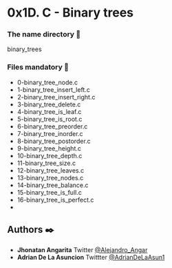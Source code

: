 # 0x1D. C - Binary trees

### The name directory :file_folder:

binary_trees

### Files mandatory :page_facing_up:

* 0-binary_tree_node.c
* 1-binary_tree_insert_left.c
* 2-binary_tree_insert_right.c
* 3-binary_tree_delete.c
* 4-binary_tree_is_leaf.c
* 5-binary_tree_is_root.c
* 6-binary_tree_preorder.c
* 7-binary_tree_inorder.c
* 8-binary_tree_postorder.c
* 9-binary_tree_height.c
* 10-binary_tree_depth.c
* 11-binary_tree_size.c
* 12-binary_tree_leaves.c
* 13-binary_tree_nodes.c
* 14-binary_tree_balance.c
* 15-binary_tree_is_full.c
* 16-binary_tree_is_perfect.c
* 

## Authors :black_nib:

* **Jhonatan Angarita** Twitter [@Alejandro_Angar](https://twitter.com/Alejandro_Angar)
* **Adrian De La Asuncion** Twittter [@AdrianDeLaAsun1](https://twitter.com/AdrianDeLaAsun1)